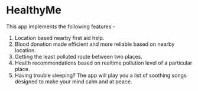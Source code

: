 # HealthyMe
This app implements the following features -
1. Location based nearby first aid help.
2. Blood donation made efficient and more reliable based on nearby location.
3. Getting the least polluted route between two places.
4. Health recommendations based on realtime pollution level of a particular place.
5. Having trouble sleeping? The app will play you a list of soothing songs designed to make your mind calm and at peace.
